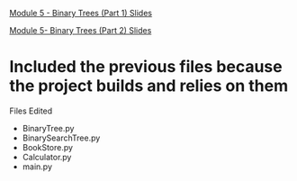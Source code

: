 [Module 5 - Binary Trees (Part 1) Slides](https://drive.google.com/file/d/1tHpCcJE_1cAtGre3NCIeP5xB3gVuvy3W/view?usp=drive_link)

[Module 5- Binary Trees (Part 2) Slides](https://drive.google.com/file/d/1PsSoEI48nyAuHu9USL6qdN_XhvxZh7wf/view?usp=drive_link)

# Included the previous files because the project builds and relies on them

Files Edited
* BinaryTree.py
* BinarySearchTree.py
* BookStore.py
* Calculator.py
* main.py
